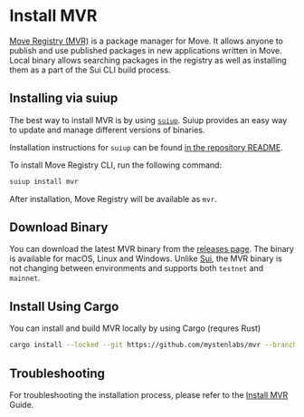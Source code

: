 # Install MVR

[Move Registry (MVR)](https://moveregistry.com) is a package manager for Move. It allows anyone to
publish and use published packages in new applications written in Move. Local binary allows
searching packages in the registry as well as installing them as a part of the Sui CLI build
process.

## Installing via suiup

The best way to install MVR is by using [`suiup`](https://github.com/MystenLabs/suiup). Suiup
provides an easy way to update and manage different versions of binaries.

Installation instructions for `suiup` can be found
[in the repository README](https://github.com/MystenLabs/suiup).

To install Move Registry CLI, run the following command:

```bash
suiup install mvr
```

After installation, Move Registry will be available as `mvr`.

## Download Binary

You can download the latest MVR binary from the
[releases page](https://github.com/MystenLabs/mvr/releases). The binary is available for macOS,
Linux and Windows. Unlike [Sui](./install-sui.md), the MVR binary is not changing between
environments and supports both `testnet` and `mainnet`.

## Install Using Cargo

You can install and build MVR locally by using Cargo (requres Rust)

```bash
cargo install --locked --git https://github.com/mystenlabs/mvr --branch release mvr
```

## Troubleshooting

For troubleshooting the installation process, please refer to the
[Install MVR](https://docs.suins.io/move-registry/tooling/mvr-cli#installation) Guide.
